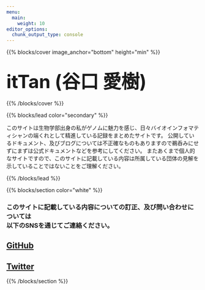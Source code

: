 ```yaml
---
menu:
  main:
    weight: 10
editor_options: 
  chunk_output_type: console
---
```






{{% blocks/cover image_anchor="bottom" height="min" %}}

## <font size="10"> **itTan (谷口 愛樹)** </font>

{{% /blocks/cover %}}


{{% blocks/lead color="secondary" %}}

このサイトは生物学部出身の私がゲノムに魅力を感じ、日々バイオインフォマティシャンの端くれとして精進している記録をまとめたサイトです。
公開しているドキュメント、及びブログについては不正確なものもありますので鵜呑みにせずにまずは公式ドキュメントなどを参考にしてください。
またあくまで個人的なサイトですので、このサイトに記載している内容は所属している団体の見解を示していることではないことをご理解ください。

{{% /blocks/lead %}}


{{% blocks/section color="white" %}}
<div class="container text-center">
  <h3>このサイトに記載している内容についての訂正、及び問い合わせについては<br>以下のSNSを通じてご連絡ください。</h3>
  <a href="https://github.com/itTan-git/">
    <h2><i class="fab fa-github ml-4 "></i> GitHub </h2>
  </a>
  <a href="https://twitter.com/itTan_bact">
    <h2><i class="fab fa-twitter ml-4 "></i> Twitter </h2>
  </a>
</div>
{{% /blocks/section %}}


